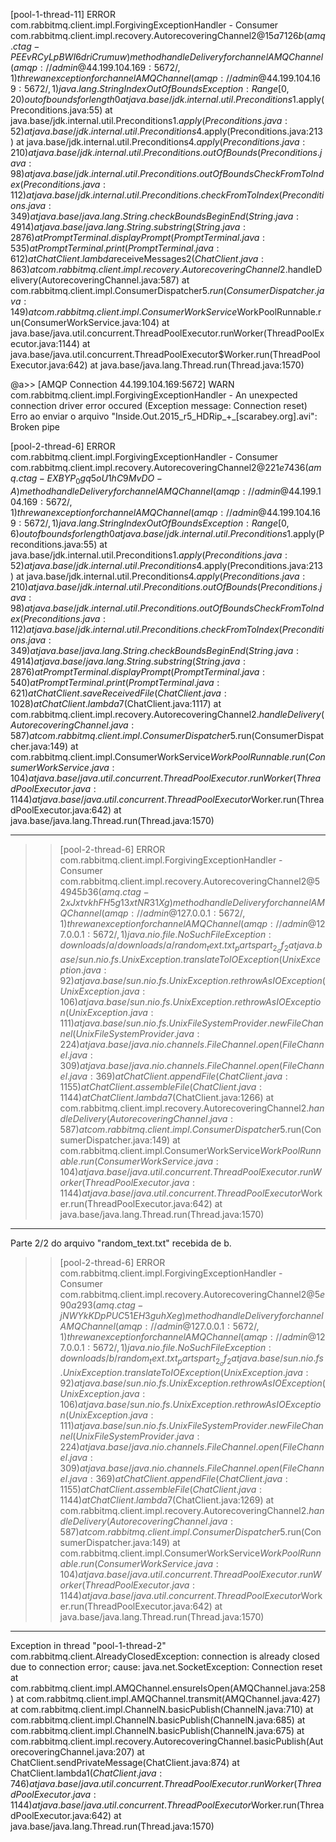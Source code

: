 [pool-1-thread-11] ERROR com.rabbitmq.client.impl.ForgivingExceptionHandler - Consumer com.rabbitmq.client.impl.recovery.AutorecoveringChannel$2@15a7126b (amq.ctag-PEEvRCyLpBWI6driCrumuw) method handleDelivery for channel AMQChannel(amqp://admin@44.199.104.169:5672/,1) threw an exception for channel AMQChannel(amqp://admin@44.199.104.169:5672/,1)
                                 java.lang.StringIndexOutOfBoundsException: Range [0, 20) out of bounds for length 0
                                at java.base/jdk.internal.util.Preconditions$1.apply(Preconditions.java:55)
                        at java.base/jdk.internal.util.Preconditions$1.apply(Preconditions.java:52)
                at java.base/jdk.internal.util.Preconditions$4.apply(Preconditions.java:213)
        at java.base/jdk.internal.util.Preconditions$4.apply(Preconditions.java:210)
                                        at java.base/jdk.internal.util.Preconditions.outOfBounds(Preconditions.java:98)
                                at java.base/jdk.internal.util.Preconditions.outOfBoundsCheckFromToIndex(Preconditions.java:112)
                                        at java.base/jdk.internal.util.Preconditions.checkFromToIndex(Preconditions.java:349)
                                        at java.base/java.lang.String.checkBoundsBeginEnd(String.java:4914)
                        at java.base/java.lang.String.substring(String.java:2876)
                                        at PromptTerminal.displayPrompt(PromptTerminal.java:535)
        at PromptTerminal.print(PromptTerminal.java:612)
                at ChatClient.lambda$receiveMessages$2(ChatClient.java:863)
                                at com.rabbitmq.client.impl.recovery.AutorecoveringChannel$2.handleDelivery(AutorecoveringChannel.java:587)
        at com.rabbitmq.client.impl.ConsumerDispatcher$5.run(ConsumerDispatcher.java:149)
                                            at com.rabbitmq.client.impl.ConsumerWorkService$WorkPoolRunnable.run(ConsumerWorkService.java:104)
        at java.base/java.util.concurrent.ThreadPoolExecutor.runWorker(ThreadPoolExecutor.java:1144)
                at java.base/java.util.concurrent.ThreadPoolExecutor$Worker.run(ThreadPoolExecutor.java:642)
                        at java.base/java.lang.Thread.run(Thread.java:1570)

@a>> [AMQP Connection 44.199.104.169:5672] WARN com.rabbitmq.client.impl.ForgivingExceptionHandler - An unexpected connection driver error occured (Exception message: Connection reset)
Erro ao enviar o arquivo "Inside.Out.2015_r5_HDRip_+_[scarabey.org].avi": Broken pipe

[pool-2-thread-6] ERROR com.rabbitmq.client.impl.ForgivingExceptionHandler - Consumer com.rabbitmq.client.impl.recovery.AutorecoveringChannel$2@221e7436 (amq.ctag-EXBYP_0gq5oU1hC9MvDO-A) method handleDelivery for channel AMQChannel(amqp://admin@44.199.104.169:5672/,1) threw an exception for channel AMQChannel(amqp://admin@44.199.104.169:5672/,1)
                                                   java.lang.StringIndexOutOfBoundsException: Range [0, 6) out of bounds for length 0
                                                                at java.base/jdk.internal.util.Preconditions$1.apply(Preconditions.java:55)
                                                                        at java.base/jdk.internal.util.Preconditions$1.apply(Preconditions.java:52)
                                                                         at java.base/jdk.internal.util.Preconditions$4.apply(Preconditions.java:213)
        at java.base/jdk.internal.util.Preconditions$4.apply(Preconditions.java:210)
                at java.base/jdk.internal.util.Preconditions.outOfBounds(Preconditions.java:98)
                        at java.base/jdk.internal.util.Preconditions.outOfBoundsCheckFromToIndex(Preconditions.java:112)
                                                at java.base/jdk.internal.util.Preconditions.checkFromToIndex(Preconditions.java:349)
                                                                at java.base/java.lang.String.checkBoundsBeginEnd(String.java:4914)
                                                                at java.base/java.lang.String.substring(String.java:2876)
                                                at PromptTerminal.displayPrompt(PromptTerminal.java:540)
                                at PromptTerminal.print(PromptTerminal.java:621)
        at ChatClient.saveReceivedFile(ChatClient.java:1028)
                                                                at ChatClient.lambda$7(ChatClient.java:1117)
                                        at com.rabbitmq.client.impl.recovery.AutorecoveringChannel$2.handleDelivery(AutorecoveringChannel.java:587)
                                                                         at com.rabbitmq.client.impl.ConsumerDispatcher$5.run(ConsumerDispatcher.java:149)
        at com.rabbitmq.client.impl.ConsumerWorkService$WorkPoolRunnable.run(ConsumerWorkService.java:104)
                                        at java.base/java.util.concurrent.ThreadPoolExecutor.runWorker(ThreadPoolExecutor.java:1144)
                                                                at java.base/java.util.concurrent.ThreadPoolExecutor$Worker.run(ThreadPoolExecutor.java:642)
                at java.base/java.lang.Thread.run(Thread.java:1570)


-----
>>[pool-2-thread-6] ERROR com.rabbitmq.client.impl.ForgivingExceptionHandler - Consumer com.rabbitmq.client.impl.recovery.AutorecoveringChannel$2@54945b36 (amq.ctag-2xJxtvkhFH5g13xtNR31Xg) method handleDelivery for channel AMQChannel(amqp://admin@127.0.0.1:5672/,1) threw an exception for channel AMQChannel(amqp://admin@127.0.0.1:5672/,1)
               java.nio.file.NoSuchFileException: downloads/a/downloads/a/random_text.txt_partspart_2_of_2
                                at java.base/sun.nio.fs.UnixException.translateToIOException(UnixException.java:92)
                                        at java.base/sun.nio.fs.UnixException.rethrowAsIOException(UnixException.java:106)
                                                at java.base/sun.nio.fs.UnixException.rethrowAsIOException(UnixException.java:111)
                                                        at java.base/sun.nio.fs.UnixFileSystemProvider.newFileChannel(UnixFileSystemProvider.java:224)
                                                                        at java.base/java.nio.channels.FileChannel.open(FileChannel.java:309)
                                                                at java.base/java.nio.channels.FileChannel.open(FileChannel.java:369)
                                                        at ChatClient.appendFile(ChatClient.java:1155)
                        at ChatClient.assembleFile(ChatClient.java:1144)
                                                                                at ChatClient.lambda$7(ChatClient.java:1266)
                                                at com.rabbitmq.client.impl.recovery.AutorecoveringChannel$2.handleDelivery(AutorecoveringChannel.java:587)
                                                                                at com.rabbitmq.client.impl.ConsumerDispatcher$5.run(ConsumerDispatcher.java:149)
                                                                                at com.rabbitmq.client.impl.ConsumerWorkService$WorkPoolRunnable.run(ConsumerWorkService.java:104)
                        at java.base/java.util.concurrent.ThreadPoolExecutor.runWorker(ThreadPoolExecutor.java:1144)
                                        at java.base/java.util.concurrent.ThreadPoolExecutor$Worker.run(ThreadPoolExecutor.java:642)
                                                        at java.base/java.lang.Thread.run(Thread.java:1570)


----
Parte 2/2 do arquivo "random_text.txt" recebida de b.
>>[pool-2-thread-6] ERROR com.rabbitmq.client.impl.ForgivingExceptionHandler - Consumer com.rabbitmq.client.impl.recovery.AutorecoveringChannel$2@5e90a293 (amq.ctag-jNWYkKDpPUC51EH3guhXeg) method handleDelivery for channel AMQChannel(amqp://admin@127.0.0.1:5672/,1) threw an exception for channel AMQChannel(amqp://admin@127.0.0.1:5672/,1)
   java.nio.file.NoSuchFileException: downloads/b/random_text.txt_partspart_2_of_2
                                                                                   at java.base/sun.nio.fs.UnixException.translateToIOException(UnixException.java:92)
                                                                                   at java.base/sun.nio.fs.UnixException.rethrowAsIOException(UnixException.java:106)
                                                                                   at java.base/sun.nio.fs.UnixException.rethrowAsIOException(UnixException.java:111)
                                                                                   at java.base/sun.nio.fs.UnixFileSystemProvider.newFileChannel(UnixFileSystemProvider.java:224)
                at java.base/java.nio.channels.FileChannel.open(FileChannel.java:309)
        at java.base/java.nio.channels.FileChannel.open(FileChannel.java:369)
                                                                                at ChatClient.appendFile(ChatClient.java:1155)
                                                at ChatClient.assembleFile(ChatClient.java:1144)
                at ChatClient.lambda$7(ChatClient.java:1269)
                                                                at com.rabbitmq.client.impl.recovery.AutorecoveringChannel$2.handleDelivery(AutorecoveringChannel.java:587)
        at com.rabbitmq.client.impl.ConsumerDispatcher$5.run(ConsumerDispatcher.java:149)
        at com.rabbitmq.client.impl.ConsumerWorkService$WorkPoolRunnable.run(ConsumerWorkService.java:104)
                        at java.base/java.util.concurrent.ThreadPoolExecutor.runWorker(ThreadPoolExecutor.java:1144)
                                        at java.base/java.util.concurrent.ThreadPoolExecutor$Worker.run(ThreadPoolExecutor.java:642)
                                                        at java.base/java.lang.Thread.run(Thread.java:1570)

---
Exception in thread "pool-1-thread-2" com.rabbitmq.client.AlreadyClosedException: connection is already closed due to connection error; cause: java.net.SocketException: Connection reset
                        at com.rabbitmq.client.impl.AMQChannel.ensureIsOpen(AMQChannel.java:258)
                at com.rabbitmq.client.impl.AMQChannel.transmit(AMQChannel.java:427)
        at com.rabbitmq.client.impl.ChannelN.basicPublish(ChannelN.java:710)
                                                                                at com.rabbitmq.client.impl.ChannelN.basicPublish(ChannelN.java:685)
                                                                        at com.rabbitmq.client.impl.ChannelN.basicPublish(ChannelN.java:675)
                                                                at com.rabbitmq.client.impl.recovery.AutorecoveringChannel.basicPublish(AutorecoveringChannel.java:207)
        at ChatClient.sendPrivateMessage(ChatClient.java:874)
                                                                at ChatClient.lambda$1(ChatClient.java:746)
                                at java.base/java.util.concurrent.ThreadPoolExecutor.runWorker(ThreadPoolExecutor.java:1144)
                                                at java.base/java.util.concurrent.ThreadPoolExecutor$Worker.run(ThreadPoolExecutor.java:642)
                                                                at java.base/java.lang.Thread.run(Thread.java:1570)

